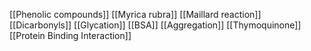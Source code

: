 [[Phenolic compounds]]
[[Myrica rubra]]
[[Maillard reaction]]
[[Dicarbonyls]]
[[Glycation]]
[[BSA]]
[[Aggregation]]
[[Thymoquinone]]
[[Protein Binding Interaction]]

